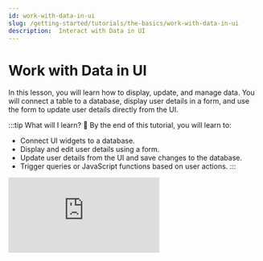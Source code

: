 ```yaml
---
id: work-with-data-in-ui
slug: /getting-started/tutorials/the-basics/work-with-data-in-ui
description:  Interact with Data in UI
---
```


# Work with Data in UI

In this lesson, you will learn how to display, update, and manage data. You will connect a table to a database, display user details in a form, and use the form to update user details directly from the UI.

:::tip What will I learn? 📝
By the end of this tutorial, you will learn to:

- Connect UI widgets to a database.
- Display and edit user details using a form.
- Update user details from the UI and save changes to the database.
- Trigger queries or JavaScript functions based on user actions.
:::


<div style={{ position: "relative", paddingBottom: "calc(50.52% + 41px)", height: 0, width: "100%" }}>
  <iframe
    src="https://demo.arcade.software/nM2iq5FvdGmm2OHagdbB?embed"
    frameBorder="0"
    loading="lazy"
    webkitAllowFullScreen
    mozAllowFullScreen
    allowFullScreen
    allow="fullscreen"
    style={{ position: "absolute", top: 0, left: 0, width: "100%", height: "100%" }}
    title="Appsmith | Connect Data"
  />
</div>




Before proceeding, ensure that you have completed [Lesson 1: Connect and Display Data](/getting-started/tutorials/the-basics/connect-query-display-data), where you will learn how to connect your app to a database, fetch data, and display it using a Table widget.

1. Open your application and, from the Entity Explorer, click the **UI** tab. The UI tab opens a list of available widgets in Appsmith, which can be used to display data and design the app.

2. Click **+ New UI element** and drop a **Form** widget on the canvas to the right of the Table widget. The Form widget allows you to collect details from users, which can then be stored or used to update existing records in the database.

3. Rename the Form title to `User Details`. 

4. To display and edit user details, add an **Input** widget for the user's name, a **Datepicker** widget for the date of birth, and an **Image** widget for the profile photo inside the form.

<dd>

Configure the properties as shown below:


| **Widget**      | **Name**       | **Property**      | **Value**                          | **Description**                                       |
|---------------|---------------|------------------|----------------------------------|--------------------------------------------------|
| **Input**     | `nameInput`    | Default Value   | `{{usersTable.selectedRow.name}}` | Displays the user's name and allows editing.  |
| **Datepicker** | `dobInput`    | Default Date    | `{{usersTable.selectedRow.dob}}`  | Displays the user's date of birth for selection and modification. |
|               |               | Date Format     | **LL**                           | Formats the date in a user-friendly format. |
| **Image**     | `profile` | Image Source  | `{{usersTable.selectedRow.image}}` | Displays the user's profile photo.            |


</dd>


5. Select the *Queries* tab on the Entity Explorer on the left side of the screen, then click the **+ New Query / API** button to create a new query.

6. Select the Users datasource from the list of options, then rename the query to `updateUsers`.

7. Update the SQL command in the query editor to update the users table with the details edited in the Form.

<dd>

```sql
UPDATE public."users" 
SET name = {{nameInput.text}}, 
    dob = {{dobInput.selectedDate}} 
WHERE id = {{usersTable.selectedRow.id}};
```

</dd>

8. Navigate back to the canvas by selecting the **UI** tab in the Entity Explorer.


9. To update the database when the Submit button is clicked:

<dd>

- Select the default Submit button on the form and rename it to Update.
- In the **onClick** event, set the action to Execute the `updateUsers`. This runs the query to update the database with the modified details.
- In the onSuccess callback, set the action to Execute a query > getUsers. This refreshes the table data to reflect the updated user details.

Now, select a row in the table widget to display the user's details in the form. After making the necessary updates, click Update to save the changes to the database and refresh the table with the updated data.









</dd>






  :::caution
  The databases used in tutorials are public and shared by all Appsmith users, so ensure that you don't input confidential information during testing. The databases are automatically reset every day, so any updates made to these databases are temporary.
  :::

## Next steps
- [Lesson 3 - Now Code It](/getting-started/tutorials/the-basics/write-js-code)


